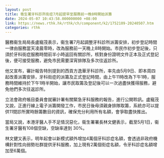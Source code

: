 ```yaml
---
layout: post
title: 衞生署牙科診所街症7月起提早至服務前一晚8時開始派籌
date: 2024-05-07 10:43:58.000000000 +08:00
link: https://news.rthk.hk/rthk/ch/component/k2/1752109-20240507.htm
categories: rthk
---
```


醫務衞生局局長盧寵茂表示，衞生署7月起調整牙科診所派籌安排，初步登記時間一律由服務當天凌晨零時，改為服務前一天晚上8時開始。市民作初步登記後，只須於牙科街症服務時間前半小時返回有關診所，核對身份證明文件正本及正式登記後，便可接受服務，避免市民需要深宵排隊及多次往返診所。

他又宣布，審計報告特別提到的西貢方逸華牙科診所，率先由5月9日、即本周四起改善派籌安排，牙科街症的派籌及正式登記時間，由上午11時改為下午1時，服務時間維持於下午1時半開始，讓市民取籌及登記後可以一次過盡快獲得服務，避免他們多次往返診所。

立法會政府帳目委員會就審計署有關緊急牙科服務的報告，進行公開聆訊。盧寵茂又說，正進行線上電子派籌開發工作，市民日後毋須親身排隊取籌，系統亦可以提供11間診所實時餘籌數目的資訊，確保充分利用所有名額，會爭取盡快推出。

當局又說，本港牙醫人手不足情況惡化，衞生署署長林文健表示，截至5月1日，衞生署牙醫有108個空缺，空缺率達到 30%。

林文健又表示，明年起會以新模式額外增加4萬個牙科診症名額，會透過非政府機構針對性向弱勢社群提供牙科服務，加上現有2萬個街症名額，令牙科診症名額增加至6萬個。
